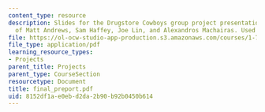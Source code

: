 ```yaml
---
content_type: resource
description: Slides for the Drugstore Cowboys group project presentation. Courtesy
  of Matt Andrews, Sam Haffey, Joe Lin, and Alexandros Machairas. Used with permission.
file: https://ol-ocw-studio-app-production.s3.amazonaws.com/courses/1-782-environmental-engineering-masters-of-engineering-project-fall-2003-spring-2004/8152df1ae0ebd2da2b90b92b0450b614_final_preport.pdf
file_type: application/pdf
learning_resource_types:
- Projects
parent_title: Projects
parent_type: CourseSection
resourcetype: Document
title: final_preport.pdf
uid: 8152df1a-e0eb-d2da-2b90-b92b0450b614
---
```

